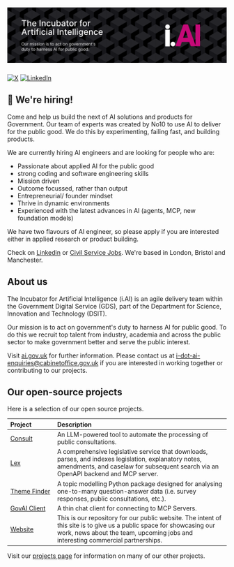 <h1>
  <img src="https://github.com/i-dot-ai/.github/blob/main/profile/I.AI%20header.png" alt="The Incubator for Artificial Intelligence. Our mission is to act on government's duty to harness AI for public good."/>  
</h1>

[![X](https://img.shields.io/badge/X-%40i__dot__ai-c50878)](https://twitter.com/i_dot_ai)
[![LinkedIn](https://img.shields.io/badge/LinkedIn-i.AI-c50878)](https://uk.linkedin.com/company/i-dot-ai)



## 📣 We're hiring!

Come and help us build the next of AI solutions and products for Government. Our team of experts was created by No10 to use AI to deliver for the public good. We do this by experimenting, failing fast, and building products.

We are currently hiring AI engineers and are looking for people who are:

- Passionate about applied AI for the public good
- strong coding and software engineering skills
- Mission driven
- Outcome focussed, rather than output
- Entrepreneurial/ founder mindset
- Thrive in dynamic environments
- Experienced with the latest advances in AI (agents, MCP, new foundation models)
  
We have two flavours of AI engineer, so please apply if you are interested either in applied research or product building.

Check on [Linkedin](https://www.linkedin.com/company/i-dot-ai/) or [Civil Service Jobs](https://www.civilservicejobs.service.gov.uk/csr/index.cgi?SID=b3duZXJ0eXBlPWZhaXImcGFnZWNsYXNzPVNlYXJjaCZjb250ZXh0aWQ9MTAxNjYzMjcxJnBhZ2VhY3Rpb249c2VhcmNoY29udGV4dCZvd25lcj01MDcwMDAwJnJlcXNpZz0xNzI5NTA5NDU4LTdjZmQwMGQ5MDQ3OWE5NzU2MTA4NGY2MDFiZjQzOGQwMGM0ZmViMjk=). We're based in London, Bristol and Manchester.

## About us

The Incubator for Artificial Intelligence (i.AI) is an agile delivery team within the Government Digital Service (GDS), part of the Department for Science, Innovation and Technology (DSIT).

Our mission is to act on government's duty to harness AI for public good. To do this we recruit top talent from industry, academia and across the public sector to make government better and serve the public interest.

Visit [ai.gov.uk](https://ai.gov.uk) for further information. Please contact us at [i-dot-ai-enquiries@cabinetoffice.gov.uk](mailto:i-dot-ai-enquiries@cabinetoffice.gov.uk) if you are interested in working together or contributing to our projects.


## Our open-source projects

Here is a selection of our open source projects.

  
Project&nbsp;&nbsp;&nbsp;&nbsp;&nbsp;&nbsp;&nbsp;&nbsp;&nbsp;&nbsp;&nbsp;&nbsp; | Description |
:-- | :--
[Consult](https://github.com/i-dot-ai/consult) | An LLM-powered tool to automate the processing of public consultations. | 
[Lex](https://github.com/i-dot-ai/lex) | A comprehensive legislative service that downloads, parses, and indexes legislation, explanatory notes, amendments, and caselaw for subsequent search via an OpenAPI backend and MCP server. |
[Theme Finder](https://github.com/i-dot-ai/themefinder)| A topic modelling Python package designed for analysing one-to-many question-answer data (i.e. survey responses, public consultations, etc.). |
[GovAI Client](https://github.com/i-dot-ai/gov-ai-client) | A thin chat client for connecting to MCP Servers. |
[Website](https://github.com/i-dot-ai/ai-gov-uk-website) | This is our repository for our public website. The intent of this site is to give us a public space for showcasing our work, news about the team, upcoming jobs and interesting commercial partnerships. |

Visit our [projects page](https://ai.gov.uk/projects/) for information on many of our other projects.

